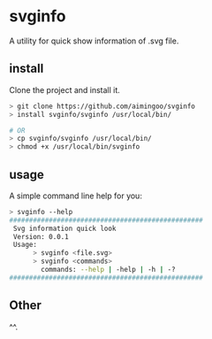 # svginfo

A utility for quick show information of .svg file.



## install

Clone the project and install it.

```bash
> git clone https://github.com/aimingoo/svginfo
> install svginfo/svginfo /usr/local/bin/

# OR
> cp svginfo/svginfo /usr/local/bin/
> chmod +x /usr/local/bin/svginfo
```



## usage

A simple command line help for you:

```bash
> svginfo --help
#################################################
 Svg information quick look
 Version: 0.0.1
 Usage:
      > svginfo <file.svg>
      > svginfo <commands>
        commands: --help | -help | -h | -?
#################################################
```


## Other

^^.